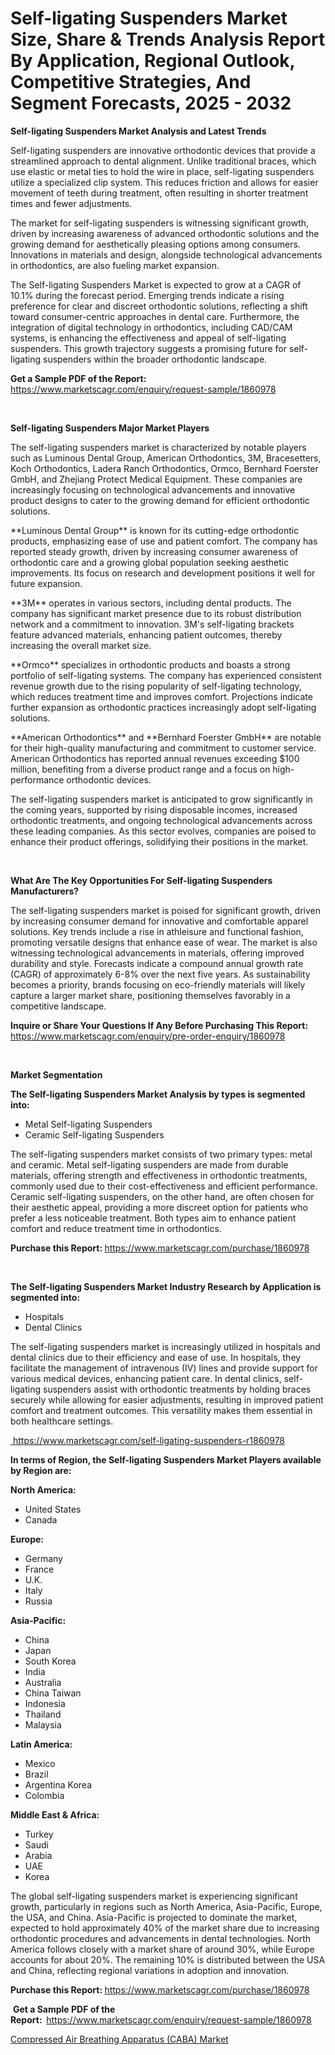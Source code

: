 <p><h1>Self-ligating Suspenders Market Size, Share & Trends Analysis Report By Application, Regional Outlook, Competitive Strategies, And Segment Forecasts, 2025 - 2032</h1></p><p><strong>Self-ligating Suspenders Market Analysis and Latest Trends</strong></p>
<p><p>Self-ligating suspenders are innovative orthodontic devices that provide a streamlined approach to dental alignment. Unlike traditional braces, which use elastic or metal ties to hold the wire in place, self-ligating suspenders utilize a specialized clip system. This reduces friction and allows for easier movement of teeth during treatment, often resulting in shorter treatment times and fewer adjustments.</p><p>The market for self-ligating suspenders is witnessing significant growth, driven by increasing awareness of advanced orthodontic solutions and the growing demand for aesthetically pleasing options among consumers. Innovations in materials and design, alongside technological advancements in orthodontics, are also fueling market expansion. </p><p>The Self-ligating Suspenders Market is expected to grow at a CAGR of 10.1% during the forecast period. Emerging trends indicate a rising preference for clear and discreet orthodontic solutions, reflecting a shift toward consumer-centric approaches in dental care. Furthermore, the integration of digital technology in orthodontics, including CAD/CAM systems, is enhancing the effectiveness and appeal of self-ligating suspenders. This growth trajectory suggests a promising future for self-ligating suspenders within the broader orthodontic landscape.</p></p>
<p><strong>Get a Sample PDF of the Report:&nbsp;</strong> <a href="https://www.marketscagr.com/enquiry/request-sample/1860978?utm_campaign=2012&utm_medium=2&utm_source=Github&utm_content=ia&utm_term=05032025&utm_id=self-ligating-suspenders">https://www.marketscagr.com/enquiry/request-sample/1860978</a></p>
<p>&nbsp;</p>
<p><strong>Self-ligating Suspenders Major Market Players</strong></p>
<p><p>The self-ligating suspenders market is characterized by notable players such as Luminous Dental Group, American Orthodontics, 3M, Bracesetters, Koch Orthodontics, Ladera Ranch Orthodontics, Ormco, Bernhard Foerster GmbH, and Zhejiang Protect Medical Equipment. These companies are increasingly focusing on technological advancements and innovative product designs to cater to the growing demand for efficient orthodontic solutions.</p><p>**Luminous Dental Group** is known for its cutting-edge orthodontic products, emphasizing ease of use and patient comfort. The company has reported steady growth, driven by increasing consumer awareness of orthodontic care and a growing global population seeking aesthetic improvements. Its focus on research and development positions it well for future expansion.</p><p>**3M** operates in various sectors, including dental products. The company has significant market presence due to its robust distribution network and a commitment to innovation. 3M's self-ligating brackets feature advanced materials, enhancing patient outcomes, thereby increasing the overall market size.</p><p>**Ormco** specializes in orthodontic products and boasts a strong portfolio of self-ligating systems. The company has experienced consistent revenue growth due to the rising popularity of self-ligating technology, which reduces treatment time and improves comfort. Projections indicate further expansion as orthodontic practices increasingly adopt self-ligating solutions.</p><p>**American Orthodontics** and **Bernhard Foerster GmbH** are notable for their high-quality manufacturing and commitment to customer service. American Orthodontics has reported annual revenues exceeding $100 million, benefiting from a diverse product range and a focus on high-performance orthodontic devices.</p><p>The self-ligating suspenders market is anticipated to grow significantly in the coming years, supported by rising disposable incomes, increased orthodontic treatments, and ongoing technological advancements across these leading companies. As this sector evolves, companies are poised to enhance their product offerings, solidifying their positions in the market.</p></p>
<p>&nbsp;</p>
<p><strong>What Are The Key Opportunities For Self-ligating Suspenders Manufacturers?</strong></p>
<p><p>The self-ligating suspenders market is poised for significant growth, driven by increasing consumer demand for innovative and comfortable apparel solutions. Key trends include a rise in athleisure and functional fashion, promoting versatile designs that enhance ease of wear. The market is also witnessing technological advancements in materials, offering improved durability and style. Forecasts indicate a compound annual growth rate (CAGR) of approximately 6-8% over the next five years. As sustainability becomes a priority, brands focusing on eco-friendly materials will likely capture a larger market share, positioning themselves favorably in a competitive landscape.</p></p>
<p><strong>Inquire or Share Your Questions If Any Before Purchasing This Report:</strong> <a href="https://www.marketscagr.com/enquiry/pre-order-enquiry/1860978?utm_campaign=2012&utm_medium=2&utm_source=Github&utm_content=ia&utm_term=05032025&utm_id=self-ligating-suspenders">https://www.marketscagr.com/enquiry/pre-order-enquiry/1860978</a></p>
<p>&nbsp;</p>
<p><strong>Market Segmentation</strong></p>
<p><strong>The Self-ligating Suspenders Market Analysis by types is segmented into:</strong></p>
<p><ul><li>Metal Self-ligating Suspenders</li><li>Ceramic Self-ligating Suspenders</li></ul></p>
<p><p>The self-ligating suspenders market consists of two primary types: metal and ceramic. Metal self-ligating suspenders are made from durable materials, offering strength and effectiveness in orthodontic treatments, commonly used due to their cost-effectiveness and efficient performance. Ceramic self-ligating suspenders, on the other hand, are often chosen for their aesthetic appeal, providing a more discreet option for patients who prefer a less noticeable treatment. Both types aim to enhance patient comfort and reduce treatment time in orthodontics.</p></p>
<p><strong>Purchase this Report:&nbsp;</strong><a href="https://www.marketscagr.com/purchase/1860978?utm_campaign=2012&utm_medium=2&utm_source=Github&utm_content=ia&utm_term=05032025&utm_id=self-ligating-suspenders">https://www.marketscagr.com/purchase/1860978</a></p>
<p>&nbsp;</p>
<p><strong>The Self-ligating Suspenders Market Industry Research by Application is segmented into:</strong></p>
<p><ul><li>Hospitals</li><li>Dental Clinics</li></ul></p>
<p><p>The self-ligating suspenders market is increasingly utilized in hospitals and dental clinics due to their efficiency and ease of use. In hospitals, they facilitate the management of intravenous (IV) lines and provide support for various medical devices, enhancing patient care. In dental clinics, self-ligating suspenders assist with orthodontic treatments by holding braces securely while allowing for easier adjustments, resulting in improved patient comfort and treatment outcomes. This versatility makes them essential in both healthcare settings.</p></p>
<p><a href="https://www.marketscagr.com/self-ligating-suspenders-r1860978?utm_campaign=2012&utm_medium=2&utm_source=Github&utm_content=ia&utm_term=05032025&utm_id=self-ligating-suspenders">&nbsp;https://www.marketscagr.com/self-ligating-suspenders-r1860978</a></p>
<p><strong>In terms of Region, the Self-ligating Suspenders Market Players available by Region are:</strong></p>
<p>
    <p> <strong> North America: </strong>
        <ul>
            <li>United States</li>
            <li>Canada</li>
        </ul>
        </p> 
    <p> <strong> Europe: </strong>
        <ul>
            <li>Germany</li>
            <li>France</li>
            <li>U.K.</li>
            <li>Italy</li>
            <li>Russia</li>
        </ul>
        </p> 
    <p> <strong> Asia-Pacific: </strong>
        <ul>
            <li>China</li>
            <li>Japan</li>
            <li>South Korea</li>
            <li>India</li>
            <li>Australia</li>
            <li>China Taiwan</li>
            <li>Indonesia</li>
            <li>Thailand</li>
            <li>Malaysia</li>
        </ul>
        </p> 
    <p> <strong> Latin America: </strong>
        <ul>
            <li>Mexico</li>
            <li>Brazil</li>
            <li>Argentina Korea</li>
            <li>Colombia</li>
        </ul>
        </p> 
    <p> <strong> Middle East & Africa: </strong>
        <ul>
            <li>Turkey</li>
            <li>Saudi</li>
            <li>Arabia</li>
            <li>UAE</li>
            <li>Korea</li>
        </ul>
    </p>
    </p>
<p><p>The global self-ligating suspenders market is experiencing significant growth, particularly in regions such as North America, Asia-Pacific, Europe, the USA, and China. Asia-Pacific is projected to dominate the market, expected to hold approximately 40% of the market share due to increasing orthodontic procedures and advancements in dental technologies. North America follows closely with a market share of around 30%, while Europe accounts for about 20%. The remaining 10% is distributed between the USA and China, reflecting regional variations in adoption and innovation.</p></p>
<p><strong>Purchase this Report: </strong><a href="https://www.marketscagr.com/purchase/1860978?utm_campaign=2012&utm_medium=2&utm_source=Github&utm_content=ia&utm_term=05032025&utm_id=self-ligating-suspenders">https://www.marketscagr.com/purchase/1860978</a></p>
<p>&nbsp;<strong>Get a Sample PDF of the Report:&nbsp;&nbsp;</strong><a href="https://www.marketscagr.com/enquiry/request-sample/1860978?utm_campaign=2012&utm_medium=2&utm_source=Github&utm_content=ia&utm_term=05032025&utm_id=self-ligating-suspenders">https://www.marketscagr.com/enquiry/request-sample/1860978</a></p>
<p><strong></strong></p>
<p><p><a href="https://github.com/ChiragRP21/Market-Research-Report-List-7/blob/main/compressed-air-breathing-apparatus-caba-market.md?utm_campaign=2012&utm_medium=2&utm_source=Github&utm_content=ia&utm_term=05032025&utm_id=self-ligating-suspenders">Compressed Air Breathing Apparatus (CABA) Market</a></p></p>